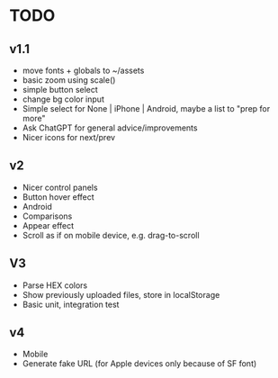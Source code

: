 # TODO

## v1.1

- move fonts + globals to ~/assets
- basic zoom using scale()
- simple button select
- change bg color input
- Simple select for None | iPhone | Android, maybe a list to "prep for more"
- Ask ChatGPT for general advice/improvements
- Nicer icons for next/prev

## v2

- Nicer control panels
- Button hover effect
- Android
- Comparisons
- Appear effect
- Scroll as if on mobile device, e.g. drag-to-scroll

## V3

- Parse HEX colors
- Show previously uploaded files, store in localStorage
- Basic unit, integration test

## v4

- Mobile
- Generate fake URL (for Apple devices only because of SF font)
